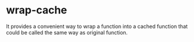 # wrap-cache
It provides a convenient way to wrap a function into a cached function that could be called the same way as original function.
